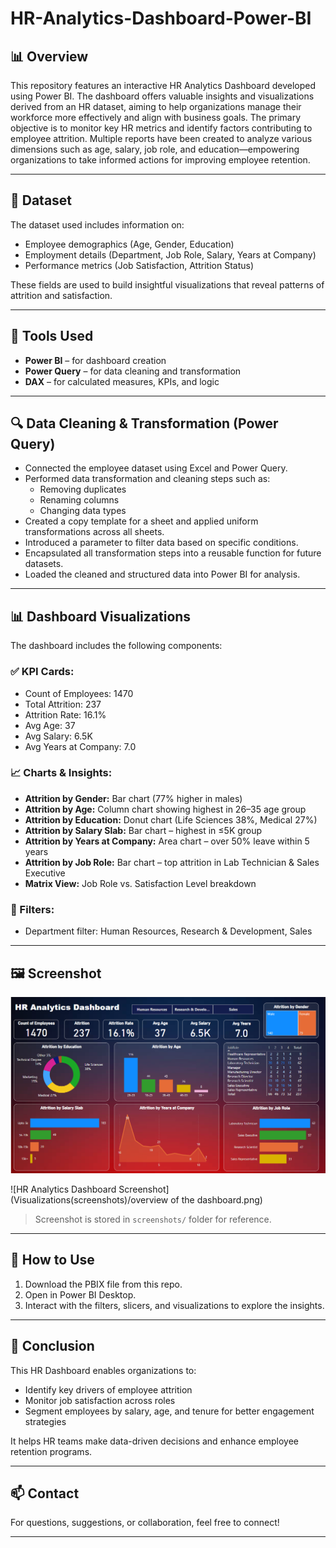 # HR-Analytics-Dashboard-Power-BI

## 📊 Overview
This repository features an interactive HR Analytics Dashboard developed using Power BI. The dashboard offers valuable insights and visualizations derived from an HR dataset, aiming to help organizations manage their workforce more effectively and align with business goals. The primary objective is to monitor key HR metrics and identify factors contributing to employee attrition. Multiple reports have been created to analyze various dimensions such as age, salary, job role, and education—empowering organizations to take informed actions for improving employee retention.

---

## 📁 Dataset
The dataset used includes information on:
- Employee demographics (Age, Gender, Education)
- Employment details (Department, Job Role, Salary, Years at Company)
- Performance metrics (Job Satisfaction, Attrition Status)

These fields are used to build insightful visualizations that reveal patterns of attrition and satisfaction.

---

## 🧰 Tools Used
- **Power BI** – for dashboard creation
- **Power Query** – for data cleaning and transformation
- **DAX** – for calculated measures, KPIs, and logic

---

## 🔍 Data Cleaning & Transformation (Power Query)
 - Connected the employee dataset using Excel and Power Query. 
 - Performed data transformation and cleaning steps such as: 
    - Removing duplicates 
    - Renaming columns 
    - Changing data types 
 - Created a copy template for a sheet and applied uniform transformations across all sheets. 
 - Introduced a parameter to filter data based on specific conditions. 
 - Encapsulated all transformation steps into a reusable function for future datasets. 
 - Loaded the cleaned and structured data into Power BI for analysis.

---


## 📊 Dashboard Visualizations

The dashboard includes the following components:

### ✅ KPI Cards:
- Count of Employees: 1470  
- Total Attrition: 237  
- Attrition Rate: 16.1%  
- Avg Age: 37  
- Avg Salary: 6.5K  
- Avg Years at Company: 7.0  

### 📈 Charts & Insights:
- **Attrition by Gender:** Bar chart (77% higher in males)
- **Attrition by Age:** Column chart showing highest in 26–35 age group
- **Attrition by Education:** Donut chart (Life Sciences 38%, Medical 27%)
- **Attrition by Salary Slab:** Bar chart – highest in ≤5K group
- **Attrition by Years at Company:** Area chart – over 50% leave within 5 years
- **Attrition by Job Role:** Bar chart – top attrition in Lab Technician & Sales Executive
- **Matrix View:** Job Role vs. Satisfaction Level breakdown

### 🎯 Filters:
- Department filter: Human Resources, Research & Development, Sales

---

## 🖼️ Screenshot
![Overview of the Dashboard](Visualizations%20(Screenshots)/Overview%20of%20the%20Dashboard.png)


![HR Analytics Dashboard Screenshot](Visualizations(screenshots)/overview of the dashboard.png)

> Screenshot is stored in `screenshots/` folder for reference.

---

## 🚀 How to Use
1. Download the PBIX file from this repo.
2. Open in Power BI Desktop.
3. Interact with the filters, slicers, and visualizations to explore the insights.

---

## 📌 Conclusion
This HR Dashboard enables organizations to:
- Identify key drivers of employee attrition
- Monitor job satisfaction across roles
- Segment employees by salary, age, and tenure for better engagement strategies

It helps HR teams make data-driven decisions and enhance employee retention programs.

---

## 📫 Contact
For questions, suggestions, or collaboration, feel free to connect!

---

